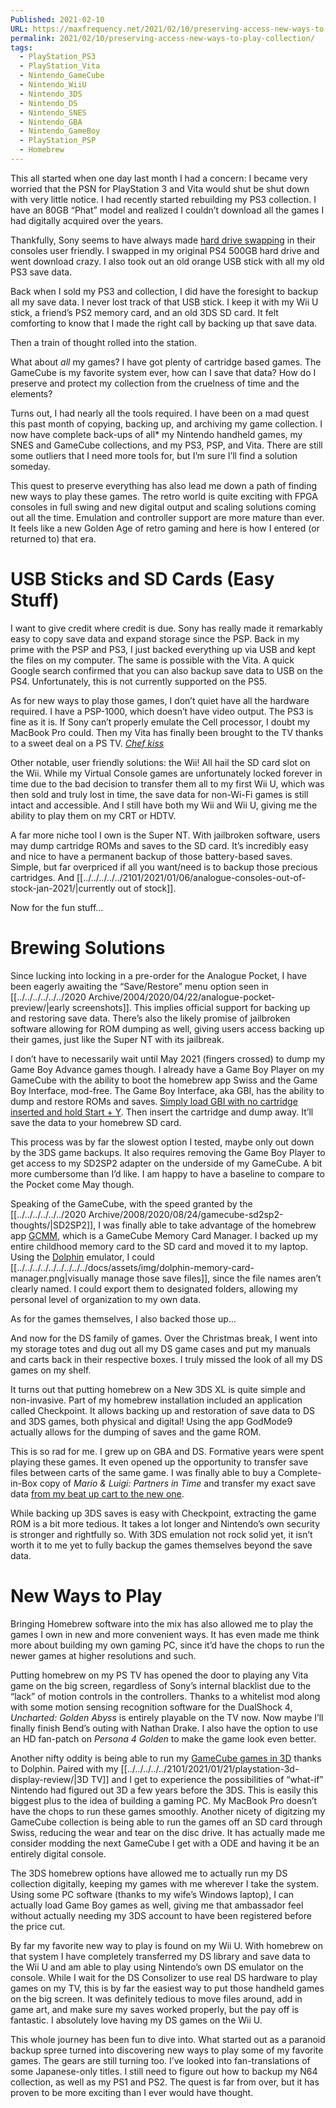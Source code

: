 ```yaml
---
Published: 2021-02-10
URL: https://maxfrequency.net/2021/02/10/preserving-access-new-ways-to-play-collection/
permalink: 2021/02/10/preserving-access-new-ways-to-play-collection/
tags:
  - PlayStation_PS3
  - PlayStation_Vita
  - Nintendo_GameCube
  - Nintendo_WiiU
  - Nintendo_3DS
  - Nintendo_DS
  - Nintendo_SNES
  - Nintendo_GBA
  - Nintendo_GameBoy
  - PlayStation_PSP
  - Homebrew
---
```

This all started when one day last month I had a concern: I became very worried that the PSN for PlayStation 3 and Vita would shut be shut down with very little notice. I had recently started rebuilding my PS3 collection. I have an 80GB “Phat” model and realized I couldn’t download all the games I had digitally acquired over the years.

Thankfully, Sony seems to have always made [hard drive swapping](https://www.instructables.com/Upgrade-Your-PS3s-Hard-Drive/) in their consoles user friendly. I swapped in my original PS4 500GB hard drive and went download crazy. I also took out an old orange USB stick with all my old PS3 save data.

Back when I sold my PS3 and collection, I did have the foresight to backup all my save data. I never lost track of that USB stick. I keep it with my Wii U stick, a friend’s PS2 memory card, and an old 3DS SD card. It felt comforting to know that I made the right call by backing up that save data.

Then a train of thought rolled into the station.

What about *all* my games? I have got plenty of cartridge based games. The GameCube is my favorite system ever, how can I save that data? How do I preserve and protect my collection from the cruelness of time and the elements?

Turns out, I had nearly all the tools required. I have been on a mad quest this past month of copying, backing up, and archiving my game collection. I now have complete back-ups of all* my Nintendo handheld games, my SNES and GameCube collections, and my PS3, PSP, and Vita. There are still some outliers that I need more tools for, but I’m sure I’ll find a solution someday.

This quest to preserve everything has also lead me down a path of finding new ways to play these games. The retro world is quite exciting with FPGA consoles in full swing and new digital output and scaling solutions coming out all the time. Emulation and controller support are more mature than ever. It feels like a new Golden Age of retro gaming and here is how I entered (or returned to) that era.

# USB Sticks and SD Cards (Easy Stuff)

I want to give credit where credit is due. Sony has really made it remarkably easy to copy save data and expand storage since the PSP. Back in my prime with the PSP and PS3, I just backed everything up via USB and kept the files on my computer. The same is possible with the Vita. A quick Google search confirmed that you can also backup save data to USB on the PS4. Unfortunately, this is not currently supported on the PS5.

As for new ways to play those games, I don’t quiet have all the hardware required. I have a PSP-1000, which doesn’t have video output. The PS3 is fine as it is. If Sony can’t properly emulate the Cell processor, I doubt my MacBook Pro could. Then my Vita has finally been brought to the TV thanks to a sweet deal on a PS TV. *[Chef kiss](https://i.kym-cdn.com/entries/icons/facebook/000/021/267/swedish_chef.jpg)*

Other notable, user friendly solutions: the Wii! All hail the SD card slot on the Wii. While my Virtual Console games are unfortunately locked forever in time due to the bad decision to transfer them all to my first Wii U, which was then sold and truly lost in time, the save data for non-Wi-Fi games is still intact and accessible. And I still have both my Wii and Wii U, giving me the ability to play them on my CRT or HDTV.

A far more niche tool I own is the Super NT. With jailbroken software, users may dump cartridge ROMs and saves to the SD card. It’s incredibly easy and nice to have a permanent backup of those battery-based saves. Simple, but far overpriced if all you want/need is to backup those precious cartridges. And [[../../../../../2101/2021/01/06/analogue-consoles-out-of-stock-jan-2021/|currently out of stock]].

Now for the fun stuff…

# Brewing Solutions

Since lucking into locking in a pre-order for the Analogue Pocket, I have been eagerly awaiting the “Save/Restore” menu option seen in [[../../../../../../2020 Archive/2004/2020/04/22/analogue-pocket-preview/|early screenshots]]. This implies official support for backing up and restoring save data. There’s also the likely promise of jailbroken software allowing for ROM dumping as well, giving users access backing up their games, just like the Super NT with its jailbreak.

I don’t have to necessarily wait until May 2021 (fingers crossed) to dump my Game Boy Advance games though. I already have a Game Boy Player on my GameCube with the ability to boot the homebrew app Swiss and the Game Boy Interface, mod-free. The Game Boy Interface, aka GBI, has the ability to dump and restore ROMs and saves. [Simply load GBI with no cartridge inserted and hold Start + Y](https://youtube.com/watch?v=_tVJYdZRAXg&t=1898). Then insert the cartridge and dump away. It’ll save the data to your homebrew SD card.

This process was by far the slowest option I tested, maybe only out down by the 3DS game backups. It also requires removing the Game Boy Player to get access to my SD2SP2 adapter on the underside of my GameCube. A bit more cumbersome than I’d like. I am happy to have a baseline to compare to the Pocket come May though.

Speaking of the GameCube, with the speed granted by the [[../../../../../../2020 Archive/2008/2020/08/24/gamecube-sd2sp2-thoughts/|SD2SP2]], I was finally able to take advantage of the homebrew app [GCMM](https://wiibrew.org/wiki/GCMM), which is a GameCube Memory Card Manager. I backed up my entire childhood memory card to the SD card and moved it to my laptop. Using the [Dolphin](https://dolphin-emu.org/) emulator, I could [[../../../../../../../../../docs/assets/img/dolphin-memory-card-manager.png|visually manage those save files]], since the file names aren’t clearly named. I could export them to designated folders, allowing my personal level of organization to my own data.

As for the games themselves, I also backed those up…

And now for the DS family of games. Over the Christmas break, I went into my storage totes and dug out all my DS game cases and put my manuals and carts back in their respective boxes. I truly missed the look of all my DS games on my shelf.

It turns out that putting homebrew on a New 3DS XL is quite simple and non-invasive. Part of my homebrew installation included an application called Checkpoint. It allows backing up and restoration of save data to DS and 3DS games, both physical and digital! Using the app GodMode9 actually allows for the dumping of saves and the game ROM.

This is so rad for me. I grew up on GBA and DS. Formative years were spent playing these games. It even opened up the opportunity to transfer save files between carts of the same game. I was finally able to buy a Complete-in-Box copy of *Mario & Luigi: Partners in Time* and transfer my exact save data [from my beat up cart to the new one](https://twitter.com/MaxRoberts143/status/1357085278465359879).

While backing up 3DS saves is easy with Checkpoint, extracting the game ROM is a bit more tedious. It takes a lot longer and Nintendo’s own security is stronger and rightfully so. With 3DS emulation not rock solid yet, it isn’t worth it to me yet to fully backup the games themselves beyond the save data.

# New Ways to Play

Bringing Homebrew software into the mix has also allowed me to play the games I own in new and more convenient ways. It has even made me think more about building my own gaming PC, since it’d have the chops to run the newer games at higher resolutions and such.

Putting homebrew on my PS TV has opened the door to playing any Vita game on the big screen, regardless of Sony’s internal blacklist due to the “lack” of motion controls in the controllers. Thanks to a whitelist mod along with some motion sensing recognition software for the DualShock 4, *Uncharted: Golden Abyss* is entirely playable on the TV now. Now maybe I’ll finally finish Bend’s outing with Nathan Drake. I also have the option to use an HD fan-patch on *Persona 4 Golden* to make the game look even better.

Another nifty oddity is being able to run my [GameCube games in 3D](https://twitter.com/MaxRoberts143/status/1349840071562813440) thanks to Dolphin. Paired with my [[../../../../../2101/2021/01/21/playstation-3d-display-review/|3D TV]] and I get to experience the possibilities of “what-if” Nintendo had figured out 3D a few years before the 3DS. This is easily this biggest plus to the idea of building a gaming PC. My MacBook Pro doesn’t have the chops to run these games smoothly. Another nicety of digitzing my GameCube collection is being able to run the games off an SD card through Swiss, reducing the wear and tear on the disc drive. It has actually made me consider modding the next GameCube I get with a ODE and having it be an entirely digital console.

The 3DS homebrew options have allowed me to actually run my DS collection digitally, keeping my games with me wherever I take the system. Using some PC software (thanks to my wife’s Windows laptop), I can actually load Game Boy games as well, giving me that ambassador feel without actually needing my 3DS account to have been registered before the price cut.

By far my favorite new way to play is found on my Wii U. With homebrew on that system I have completely transferred my DS library and save data to the Wii U and am able to play using Nintendo’s own DS emulator on the console. While I wait for the DS Consolizer to use real DS hardware to play games on my TV, this is by far the easiest way to put those handheld games on the big screen. It was definitely tedious to move files around, add in game art, and make sure my saves worked properly, but the pay off is fantastic. I absolutely love having my DS games on the Wii U.

This whole journey has been fun to dive into. What started out as a paranoid backup spree turned into discovering new ways to play some of my favorite games. The gears are still turning too. I’ve looked into fan-translations of some Japanese-only titles. I still need to figure out how to backup my N64 collection, as well as my PS1 and PS2. The quest is far from over, but it has proven to be more exciting than I ever would have thought.